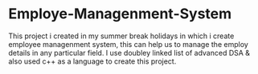 # Employe-Managenment-System
This project i created in my summer break holidays in which i create employee managenment system, this can help us to manage the employ details in any particular field.
I use doubley linked list of advanced DSA & also used c++ as a language to create this project.
